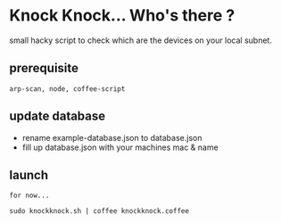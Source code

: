 # Knock Knock... Who's there ?

small hacky script to check which are the devices on your local subnet.

## prerequisite

	arp-scan, node, coffee-script

## update database

* rename example-database.json to database.json
* fill up database.json with your machines mac & name

## launch
	for now...

	sudo knockknock.sh | coffee knockknock.coffee
